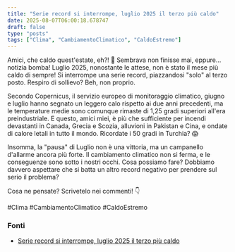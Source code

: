 ```yaml
---
title: "Serie record si interrompe, luglio 2025 il terzo più caldo"
date: 2025-08-07T06:00:18.678747
draft: false
type: "posts"
tags: ["Clima", "CambiamentoClimatico", "CaldoEstremo"]
---
```


Amici, che caldo quest'estate, eh?!  🥵  Sembrava non finisse mai, eppure... notizia bomba! Luglio 2025, nonostante le attese, non è stato il mese più caldo di sempre!  Si interrompe una serie record, piazzandosi "solo" al terzo posto.  Respiro di sollievo?  Beh, non proprio.

Secondo Copernicus, il servizio europeo di monitoraggio climatico,  giugno e luglio hanno segnato un leggero calo rispetto ai due anni precedenti, ma le temperature medie sono comunque rimaste di 1,25 gradi superiori all'era preindustriale.  E questo, amici miei, è più che sufficiente per incendi devastanti in Canada, Grecia e Scozia, alluvioni in Pakistan e Cina, e ondate di calore letali in tutto il mondo.  Ricordate i 50 gradi in Turchia?  😱

Insomma,  la "pausa" di Luglio non è una vittoria, ma un campanello d'allarme ancora più forte.  Il cambiamento climatico non si ferma, e le conseguenze sono sotto i nostri occhi.  Cosa possiamo fare?  Dobbiamo davvero aspettare che si batta un altro record negativo per prendere sul serio il problema?

Cosa ne pensate?  Scrivetelo nei commenti! 👇

#Clima #CambiamentoClimatico #CaldoEstremo


### Fonti
- [Serie record si interrompe, luglio 2025 il terzo più caldo](https://www.ansa.it/sito/notizie/topnews/2025/08/07/serie-record-si-interrompe-luglio-2025-il-terzo-piu-caldo_05dd181e-689c-40de-92f0-acfee1498904.html)
